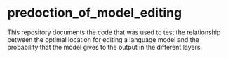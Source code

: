 # predoction_of_model_editing
This repository documents the code that was used to test the relationship between the optimal location for editing a language model and the probability that the model gives to the output in the different layers.
